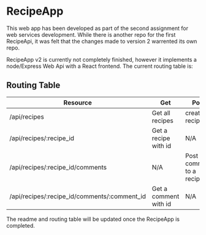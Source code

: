 # RecipeApp

This web app has been developed as part of the second assignment for web services development. While there is another repo for the first RecipeApi, it was felt that the 
changes made to version 2 warrented its own repo.

RecipeApp v2 is currently not completely finished, however it implements a node/Express Web Api with a React frontend. The current routing table is:

## Routing Table

|**Resource**                     |**Get**  	                        |**Post**   	    |**Put**   	       |**Delete**            |   	
|---	                          |---	                                |---	            |---	           |---	                  |
|/api/recipes  	                  |Get all recipes   	                |create recipe   	|N/A   	           |N/A                   |
|/api/recipes/:recipe_id   	      |Get a recipe with id 	                |N/A 	    |Update a recipe 	           |Delete a recipe                   |
|/api/recipes/:recipe_id/comments |N/A  	                            |Post a comment to a recipe |N/A   	           |N/A                   |
|/api/recipes/:recipe_id/comments/:comment_id            |Get a comment with id  	            |N/A   	            |Update a comment   	           |Delete a comment                  |
  
  The readme and routing table will be updated once the RecipeApp is completed.

